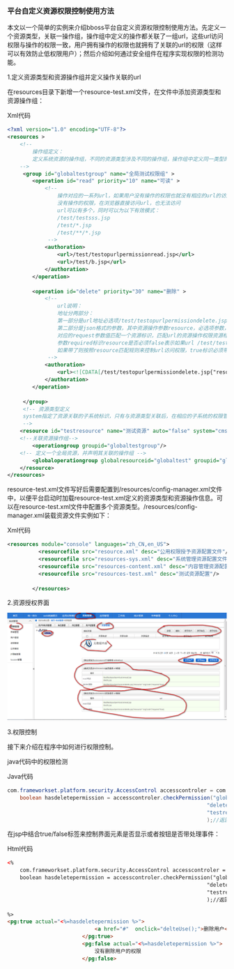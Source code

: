 ### 平台自定义资源权限控制使用方法

本文以一个简单的实例来介绍bboss平台自定义资源权限控制使用方法。先定义一个资源类型，关联一操作组，操作组中定义的操作都关联了一组url，这些url访问权限与操作的权限一致，用户拥有操作的权限也就拥有了关联的url的权限（这样可以有效防止低权限用户）；然后介绍如何通过安全组件在程序实现权限的检测功能。

1.定义资源类型和资源操作组并定义操作关联的url

在resources目录下新增一个resource-test.xml文件，在文件中添加资源类型和资源操作组：

Xml代码

```xml
<?xml version="1.0" encoding="UTF-8"?>  
<resources >  
    <!--  
        操作组定义：  
        定义系统资源的操作组，不同的资源类型涉及不同的操作组，操作组中定义同一类型的操作  
    -->     
     <group id="globaltestgroup" name="全局测试权限组" >  
        <operation id="read" priority="10" name="可读" >  
            <!--   
                操作对应的一系列url，如果用户没有操作的权限也就没有相应的url的访问权限，也就是说  
                没有操作的权限，在浏览器直接访问url，也无法访问  
                url可以有多个，同时可以为以下有效模式：  
                /test/testsss.jsp  
                /test/*.jsp  
                /test/**/*.jsp  
             -->  
            <authoration>           
                <url>/test/testopurlpermissionread.jsp</url>  
                <url>/test/b.jsp</url>  
            </authoration>  
        </operation>  
          
        <operation id="delete" priority="30" name="删除" >  
            <!--   
                url说明：                
                地址分两部分：  
                第一部分是url地址必选项/test/testopurlpermissiondelete.jsp                  
                第二部分是json格式的参数，其中资源操作参数resource，必选项参数，resource参数值对应一个request请求参数名称，  
                对应的request参数值匹配一个资源标识，匹配url的资源操作权限资源标识必须和其保持一致，  
                参数required标识resource是否必须false表示如果url /test/testopurlpermissiondelete.jsp可以带资源码参数，也可以不带，  
                如果带了则按照resource匹配规则来控制url访问权限，true标识必须带资源码，如果没带直接阻止url访问。  
             -->  
            <authoration>                
                <url><![CDATA[/test/testopurlpermissiondelete.jsp{"resource":"orgCode"|"required":true}]]></url>  
            </authoration>  
        </operation>  
          
     </group>  
     <!-- 资源类型定义   
     system指定了资源关联的子系统标识，只有与资源类型关联后，在相应的子系统的权限管理中才会出现对应的资源类型，才能对资源类型中的资源对应的操作进行授权（可以对用户、机构、和角色进行授权）  
     -->  
    <resource id="testresource" name="测试资源" auto="false" system="cms,module">  
    <!--关联资源操作组-->  
        <operationgroup groupid="globaltestgroup"/>  
    <!-- 定义一个全局资源，并声明其关联的操作组 -->  
        <globaloperationgroup globalresourceid="globaltest" groupid="globaltestgroup"/>  
    </resource>  
</resources>  
```

resource-test.xml文件写好后需要配置到/resources/config-manager.xml文件中，以便平台启动时加载resource-test.xml定义的资源类型和资源操作信息。可以在resource-test.xml文件中配置多个资源类型。/resources/config-manager.xml装载资源文件实例如下：

Xml代码

```xml
<resources module="console" languages="zh_CN,en_US">  
          <resourcefile src="resource.xml" desc="公用权限授予资源配置文件"/>  
          <resourcefile src="resources-sys.xml" desc="系统管理资源配置文件"/>         
          <resourcefile src="resources-content.xml" desc="内容管理资源配置文件"/>  
          <resourcefile src="resources-test.xml" desc="测试资源配置"/>  
            
        </resources>  
```

2.资源授权界面

![](../_images/platform/d34cfe58-20e2-3fc6-a3e9-54cf7499fafd.gif)

3.权限控制

接下来介绍在程序中如何进行权限控制。

java代码中的权限检测

Java代码

```java
com.frameworkset.platform.security.AccessControl accesscontroler = com.frameworkset.platform.security.AccessControl.getAccessControl(); //获取平台当前用户会话对象  
    boolean hasdeletepermission = accesscontroler.checkPermission("globaltest",//资源id  
                                                                "delete",//资源操作  
                                                                "testresource"//资源类型  
                                                                );//返回boolean值，true标识有权限，false标识没有权限 
```

在jsp中结合true/false标签来控制界面元素是否显示或者按钮是否带处理事件：

Html代码

```html
<%  
    com.frameworkset.platform.security.AccessControl accesscontroler = com.frameworkset.platform.security.AccessControl.getAccessControl(); //获取平台当前用户会话对象  
    boolean hasdeletepermission = accesscontroler.checkPermission("globaltest",//资源id  
                                                                "delete",//资源操作  
                                                                "testresource"//资源类型  
                                                                );//返回boolean值，true标识有权限，false标识没有权限  
      
%>  
<pg:true actual="<%=hasdeletepermission %>">  
                            <a href="#"  onclick="delteUse();">删除用户</a>  
                        </pg:true>  
                        <pg:false actual="<%=hasdeletepermission %>">  
                            没有删除用户的权限  
                        </pg:false>  
```

